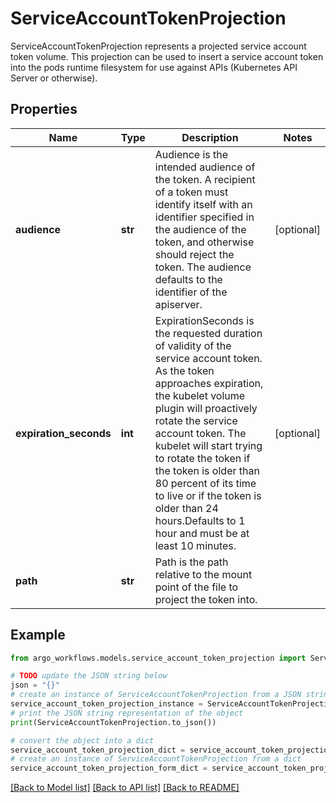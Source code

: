 # ServiceAccountTokenProjection

ServiceAccountTokenProjection represents a projected service account token volume. This projection can be used to insert a service account token into the pods runtime filesystem for use against APIs (Kubernetes API Server or otherwise).

## Properties

Name | Type | Description | Notes
------------ | ------------- | ------------- | -------------
**audience** | **str** | Audience is the intended audience of the token. A recipient of a token must identify itself with an identifier specified in the audience of the token, and otherwise should reject the token. The audience defaults to the identifier of the apiserver. | [optional] 
**expiration_seconds** | **int** | ExpirationSeconds is the requested duration of validity of the service account token. As the token approaches expiration, the kubelet volume plugin will proactively rotate the service account token. The kubelet will start trying to rotate the token if the token is older than 80 percent of its time to live or if the token is older than 24 hours.Defaults to 1 hour and must be at least 10 minutes. | [optional] 
**path** | **str** | Path is the path relative to the mount point of the file to project the token into. | 

## Example

```python
from argo_workflows.models.service_account_token_projection import ServiceAccountTokenProjection

# TODO update the JSON string below
json = "{}"
# create an instance of ServiceAccountTokenProjection from a JSON string
service_account_token_projection_instance = ServiceAccountTokenProjection.from_json(json)
# print the JSON string representation of the object
print(ServiceAccountTokenProjection.to_json())

# convert the object into a dict
service_account_token_projection_dict = service_account_token_projection_instance.to_dict()
# create an instance of ServiceAccountTokenProjection from a dict
service_account_token_projection_form_dict = service_account_token_projection.from_dict(service_account_token_projection_dict)
```
[[Back to Model list]](../README.md#documentation-for-models) [[Back to API list]](../README.md#documentation-for-api-endpoints) [[Back to README]](../README.md)


